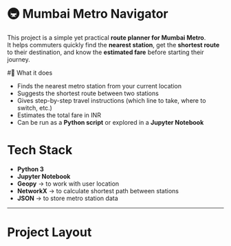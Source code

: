 # 🚇 Mumbai Metro Navigator

This project is a simple yet practical **route planner for Mumbai Metro**.  
It helps commuters quickly find the **nearest station**, get the **shortest route** to their destination, and know the **estimated fare** before starting their journey.  

#🤖 What it does
- Finds the nearest metro station from your current location  
- Suggests the shortest route between two stations  
- Gives step-by-step travel instructions (which line to take, where to switch, etc.)  
- Estimates the total fare in INR  
- Can be run as a **Python script** or explored in a **Jupyter Notebook**  


# Tech Stack
- **Python 3**  
- **Jupyter Notebook**  
- **Geopy** → to work with user location  
- **NetworkX** → to calculate shortest path between stations  
- **JSON** → to store metro station data  

---

# Project Layout
